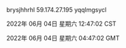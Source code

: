 brysjhhrhl 59.174.27.195 yqqlmgsycl

2022年 06月 04日 星期六 12:47:02 CST

2022年 06月 04日 星期六 04:47:02 GMT
